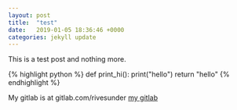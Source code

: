 ```yaml
---
layout: post
title:  "test"
date:   2019-01-05 18:36:46 +0000
categories: jekyll update
---
```

This is a test post and nothing more. 

{% highlight python %}
def print_hi():
    print("hello")
    return "hello"
{% endhighlight %}

My gitlab is at gitlab.com/rivesunder
[my gitlab](https://gitlab.com/rivesunder)
